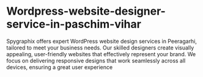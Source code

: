 # Wordpress-website-designer-service-in-paschim-vihar
Spygraphix offers expert WordPress website design services in Peeragarhi, tailored to meet your business needs. Our skilled designers create visually appealing, user-friendly websites that effectively represent your brand. We focus on delivering responsive designs that work seamlessly across all devices, ensuring a great user experience
